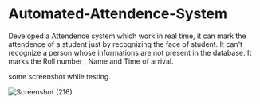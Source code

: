 # Automated-Attendence-System
Developed a Attendence system which work in real time, it can mark the attendence of a student just by recognizing the face of student. It can't recognize a person whose informations are not present in the database. It marks the Roll number , Name and Time of arrival.

some screenshot while testing.

![Screenshot (216)](https://user-images.githubusercontent.com/41646536/87219657-a632e080-c37a-11ea-8da3-5db5c9d2e02c.png)



